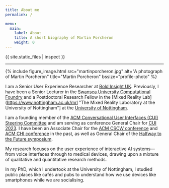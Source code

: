```yaml
---
title: About me
permalink: /

menu:
  main:
    label: About
    title: A short biography of Martin Porcheron
    weight: 0
---
```


{{ site.static_files | inspect }}

----

{% include figure_image.html src="martinporcheron.jpg" alt="A photograph of Martin Porcheron" title="Martin Porcheron" bssize="profile-photo" %}

I am a Senior User Experience Researcher at [Bold Insight UK](https://boldinsight.co.uk "Bold Insight UK"). Previously, I have been a Senior Lecturer in the [Swansea University Computational Foundry](https://www.swansea.ac.uk/science/computationalfoundry/ "The Swansea University Computational Foundry website") and a Postdoctoral Research Fellow in the [Mixed Reality Lab](https://www.nottingham.ac.uk/mrl "The Mixed Reality Laboratory at the University of Nottingham"] at the [University of Nottingham](https://www.nottingham.ac.uk/computerscience/index.aspx "Computer Science at the University of Nottingham").

I am a founding member of the [ACM Conversational User Interfaces (CUI) Steering Committee](https://cui.acm.org/sc/ "The Conversational User Interfaces community website") and am serving as conference General Chair for [CUI 2023](https://cui.acm.org/2023/ "The Fifth Conference on Conversational User Interfaces"). I have been an Associate Chair for the [ACM CSCW conference](https://cscw.acm.org/ "The ACM Conference on Computer-Supported Cooperative Work and Social Computing website") and [ACM CHI conference](https://chi.acm.org/ "The ACM Conference on Computer Human Interaction website") in the past, as well as General Chair of the [Halfway to the Future symposium](https://www.halfwaytothefuture.org "Halfway to the Future symposium website").

My research focuses on the user experience of interactive AI systems—from voice interfaces through to medical devices, drawing upon a mixture of qualitative and quantitative research methods.

In my PhD, which I undertook at the University of Nottingham, I studied public places like cafés and pubs to understand how we use devices like smartphones while we are socialising.
